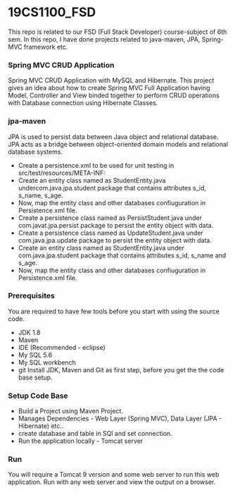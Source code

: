 # 19CS1100_FSD

This repo is related to our FSD (Full Stack Developer) course-subject of 6th sem. In this repo, I have done  projects  related to java-maven, JPA, Spring-MVC framework etc.

### Spring MVC CRUD Application
Spring MVC CRUD Application with MySQL and Hibernate. This project gives an idea about how to create Spring MVC Full Application having Model, Controller and View binded together to perform CRUD operations with Database connection using Hibernate Classes.

### jpa-maven
JPA is used to persist data between Java object and relational database. JPA acts as a bridge between object-oriented domain models and relational database systems.
 - Create a persistence.xml to be used for unit testing in src/test/resources/META-INF:
 - Create an entity class named as StudentEntity.java undercom.java.jpa.student package that contains attributes s_id, s_name, s_age.
 - Now, map the entity class and other databases confiuguration in Persistence.xml file. 
 - Create a persistence class named as PersistStudent.java under com.javat.jpa.persist package to persist the entity object with data.
 - Create a persistence class named as UpdateStudent.java under com.java.jpa.update package to persist the entity object with data.
 - Create an entity class named as StudentEntity.java under com.java.jpa.student package that contains attributes s_id, s_name and s_age.
 - Now, map the entity class and other databases confiuguration in Persistence.xml file.
### Prerequisites
 You are required to have few tools before you start with using the source code.

- JDK 1.8
- Maven
- IDE (Recommended - eclipse)
- My SQL 5.6
- My SQL workbench 
- git
Install JDK, Maven and Git as first step, before you get the the code base setup.

### Setup Code Base


- Build a Project using Maven Project.
- Manages Dependencies - Web Layer (Spring MVC), Data Layer (JPA - Hibernate) etc..
- create  database and table in SQl and set connection.
- Run the application locally - Tomcat server


### Run

You will require a Tomcat 9 version and some web server to run this web application. Run with any web server and view the output on a browser.
